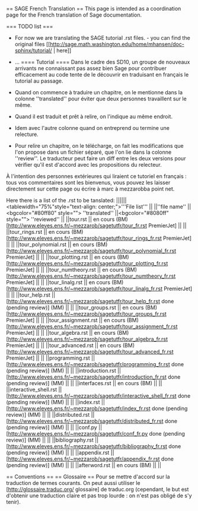 == SAGE French Translation ==
This page is intended as a coordination page for the French translation of Sage documentation.

=== TODO list ===
 * For now we are translating the SAGE tutorial .rst files. - you can find the original files [[http://sage.math.washington.edu/home/mhansen/doc-sphinx/tutorial/ | here]]
 * ...
==== Tutorial ====
Dans le cadre des SD10, un groupe de nouveaux arrivants ne connaissant pas assez bien Sage pour contribuer efficacement au code tente de le découvrir en traduisant en français le tutorial au passage.

 * Quand on commence à traduire un chapitre, on le mentionne dans la colonne ''translated'' pour éviter que deux personnes travaillent sur le même.
 * Quand il est traduit et prêt à relire, on l'indique au même endroit.
 * Idem avec l'autre colonne quand on entreprend ou termine une relecture.
 * Pour relire un chapitre, on le télécharge, on fait les modifications que l'on propose dans un fichier séparé, que l'on lie dans la colonne ''review''. Le traducteur peut faire un diff entre les deux versions pour vérifier qu'il est d'accord avec les propositions du relecteur.

À l'intention des personnes extérieures qui liraient ce tutoriel en français : tous vos commentaires sont les bienvenus, vous pouvez les laisser directement sur cette page ou écrire à marc à mezzarobba point net.


Here there is a list of the .rst to be tanslated:
||||||<tablewidth="75%"style="text-align: center;">'''File list''' ||
||''file name'' ||<bgcolor="#80ff80" style=""> ''translated'' ||<bgcolor="#8080ff" style=""> ''reviewed'' ||
||tour.rst || en cours (BM) [http://www.eleves.ens.fr/~mezzarob/sagetutfr/tour_fr.rst PremierJet] || ||
||tour_rings.rst || en cours (BM) [http://www.eleves.ens.fr/~mezzarob/sagetutfr/tour_rings_fr.rst PremierJet] || ||
||tour_polynomial.rst || en cours (BM) [http://www.eleves.ens.fr/~mezzarob/sagetutfr/tour_polynomial_fr.rst PremierJet] || ||
||tour_plotting.rst || en cours (BM) [http://www.eleves.ens.fr/~mezzarob/sagetutfr/tour_plotting_fr.rst PremierJet] || ||
||tour_numtheory.rst || en cours (BM) [http://www.eleves.ens.fr/~mezzarob/sagetutfr/tour_numtheory_fr.rst PremierJet]  || ||
||tour_linalg.rst || en cours (BM) [http://www.eleves.ens.fr/~mezzarob/sagetutfr/tour_linalg_fr.rst PremierJet]  || ||
||tour_help.rst || [http://www.eleves.ens.fr/~mezzarob/sagetutfr/tour_help_fr.rst done (pending review)] (MM) || ||
||tour_groups.rst || en cours (BM) [http://www.eleves.ens.fr/~mezzarob/sagetutfr/tour_groups_fr.rst PremierJet] || ||
||tour_assignment.rst || en cours (BM) [http://www.eleves.ens.fr/~mezzarob/sagetutfr/tour_assignment_fr.rst PremierJet] || ||
||tour_algebra.rst || en cours (BM) [http://www.eleves.ens.fr/~mezzarob/sagetutfr/tour_algebra_fr.rst PremierJet] || ||
||tour_advanced.rst || en cours (BM) [http://www.eleves.ens.fr/~mezzarob/sagetutfr/tour_advanced_fr.rst PremierJet]  || ||
||programming.rst || [http://www.eleves.ens.fr/~mezzarob/sagetutfr/programming_fr.rst done (pending review)] (MM)  || ||
||introduction.rst || [http://www.eleves.ens.fr/~mezzarob/sagetutfr/introduction_fr.rst done (pending review)] (MM) || ||
||interfaces.rst || en cours (BM) || ||
||interactive_shell.rst || [http://www.eleves.ens.fr/~mezzarob/sagetutfr/interactive_shell_fr.rst done (pending review)] (MM) || ||
||index.rst || [http://www.eleves.ens.fr/~mezzarob/sagetutfr/index_fr.rst done (pending review)] (MM)  || ||
||distributed.rst || [http://www.eleves.ens.fr/~mezzarob/sagetutfr/distributed_fr.rst done (pending review)] (MM) || ||
||conf.py || [http://www.eleves.ens.fr/~mezzarob/sagetutfr/conf_fr.py done (pending review)] (MM) || ||
||bibliography.rst || [http://www.eleves.ens.fr/~mezzarob/sagetutfr/bibliography_fr.rst done (pending review)] (MM) || ||
||appendix.rst || [http://www.eleves.ens.fr/~mezzarob/sagetutfr/appendix_fr.rst done (pending review)] (MM) || ||
||afterword.rst || en cours (BM) || ||


== Conventions ==
== Glossaire ==
Pour se mettre d'accord sur la traduction de termes courants. On peut aussi utiliser le [http://glossaire.traduc.org/ glossaire] de traduc.org (cependant, le but est d'obtenir une traduction claire et pas trop lourde : on n'est pas obligé de s'y tenir).
